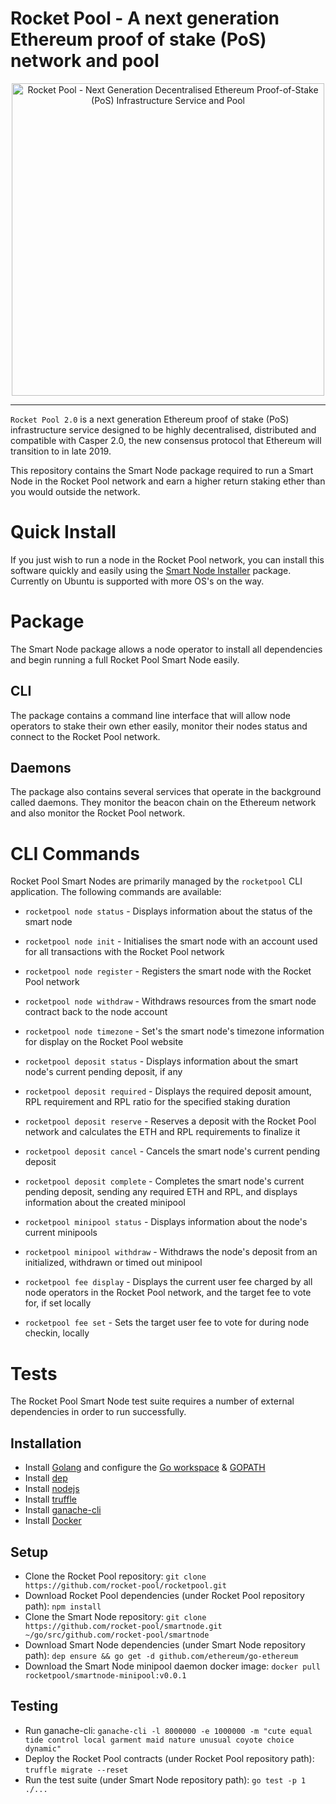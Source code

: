 # Rocket Pool - A next generation Ethereum proof of stake (PoS) network and pool

<p align="center">
  <img src="https://raw.githubusercontent.com/rocket-pool/rocketpool/master/images/logo.png?raw=true" alt="Rocket Pool - Next Generation Decentralised Ethereum Proof-of-Stake (PoS) Infrastructure Service and Pool" width="500" />
</p>

---

`Rocket Pool 2.0` is a next generation Ethereum proof of stake (PoS) infrastructure service designed to be highly decentralised, distributed and compatible with Casper 2.0, the new consensus protocol that Ethereum will transition to in late 2019.

This repository contains the Smart Node package required to run a Smart Node in the Rocket Pool network and earn a higher return staking ether than you would outside the network.

# Quick Install

If you just wish to run a node in the Rocket Pool network, you can install this software quickly and easily using the [Smart Node Installer](https://github.com/rocket-pool/smartnode-install) package. Currently on Ubuntu is supported with more OS's on the way.

# Package

The Smart Node package allows a node operator to install all dependencies and begin running a full Rocket Pool Smart Node easily.

## CLI

The package contains a command line interface that will allow node operators to stake their own ether easily, monitor their nodes status and connect to the Rocket Pool network.

## Daemons

The package also contains several services that operate in the background called daemons. They monitor the beacon chain on the Ethereum network and also monitor the Rocket Pool network.

# CLI Commands

Rocket Pool Smart Nodes are primarily managed by the `rocketpool` CLI application. The following commands are available:

- `rocketpool node status` - Displays information about the status of the smart node
- `rocketpool node init` - Initialises the smart node with an account used for all transactions with the Rocket Pool network
- `rocketpool node register` - Registers the smart node with the Rocket Pool network
- `rocketpool node withdraw` - Withdraws resources from the smart node contract back to the node account
- `rocketpool node timezone` - Set's the smart node's timezone information for display on the Rocket Pool website

- `rocketpool deposit status` - Displays information about the smart node's current pending deposit, if any
- `rocketpool deposit required` - Displays the required deposit amount, RPL requirement and RPL ratio for the specified staking duration
- `rocketpool deposit reserve` - Reserves a deposit with the Rocket Pool network and calculates the ETH and RPL requirements to finalize it
- `rocketpool deposit cancel` - Cancels the smart node's current pending deposit
- `rocketpool deposit complete` - Completes the smart node's current pending deposit, sending any required ETH and RPL, and displays information about the created minipool

- `rocketpool minipool status` - Displays information about the node's current minipools
- `rocketpool minipool withdraw` - Withdraws the node's deposit from an initialized, withdrawn or timed out minipool

- `rocketpool fee display` - Displays the current user fee charged by all node operators in the Rocket Pool network, and the target fee to vote for, if set locally
- `rocketpool fee set` - Sets the target user fee to vote for during node checkin, locally

# Tests

The Rocket Pool Smart Node test suite requires a number of external dependencies in order to run successfully.

## Installation

- Install [Golang](https://golang.org/doc/install) and configure the [Go workspace](https://golang.org/doc/code.html#Workspaces) & [GOPATH](https://golang.org/doc/code.html#GOPATH)
- Install [dep](https://github.com/golang/dep)
- Install [nodejs](https://nodejs.org/en/download/)
- Install [truffle](https://github.com/trufflesuite/truffle)
- Install [ganache-cli](https://github.com/trufflesuite/ganache-cli)
- Install [Docker](https://docs.docker.com/install)

## Setup

- Clone the Rocket Pool repository: `git clone https://github.com/rocket-pool/rocketpool.git`
- Download Rocket Pool dependencies (under Rocket Pool repository path): `npm install`
- Clone the Smart Node repository: `git clone https://github.com/rocket-pool/smartnode.git ~/go/src/github.com/rocket-pool/smartnode`
- Download Smart Node dependencies (under Smart Node repository path): `dep ensure && go get -d github.com/ethereum/go-ethereum`
- Download the Smart Node minipool daemon docker image: `docker pull rocketpool/smartnode-minipool:v0.0.1`

## Testing

- Run ganache-cli: `ganache-cli -l 8000000 -e 1000000 -m "cute equal tide control local garment maid nature unusual coyote choice dynamic"`
- Deploy the Rocket Pool contracts (under Rocket Pool repository path): `truffle migrate --reset`
- Run the test suite (under Smart Node repository path): `go test -p 1 ./...`

